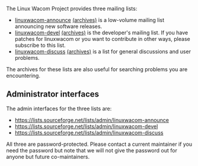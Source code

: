 The Linux Wacom Project provides three mailing lists:
* [linuxwacom-announce](http://lists.sourceforge.net/mailman/listinfo/linuxwacom-announce) [(archives)](http://sourceforge.net/mailarchive/forum.php?forum_name=linuxwacom-announce) is a low-volume mailing list announcing new software releases.
* [linuxwacom-devel](http://lists.sourceforge.net/mailman/listinfo/linuxwacom-devel) [(archives)](http://sourceforge.net/mailarchive/forum.php?forum_name=linuxwacom-devel) is the developer's mailing list. If you have patches for linuxwacom or you want to contribute in other ways, please subscribe to this list.
* [linuxwacom-discuss](http://lists.sourceforge.net/mailman/listinfo/linuxwacom-discuss) [(archives)](http://sourceforge.net/mailarchive/forum.php?forum_name=linuxwacom-discuss) is a list for general discussions and user problems.

The archives for these lists are also useful for searching problems you are encountering.

## Administrator interfaces ##
The admin interfaces for the three lists are:
* https://lists.sourceforge.net/lists/admin/linuxwacom-announce
* https://lists.sourceforge.net/lists/admin/linuxwacom-devel
* https://lists.sourceforge.net/lists/admin/linuxwacom-discuss

All three are password-protected. Please contact a current maintainer if you need the password but note that we will not give the password out for anyone but future co-maintainers.
